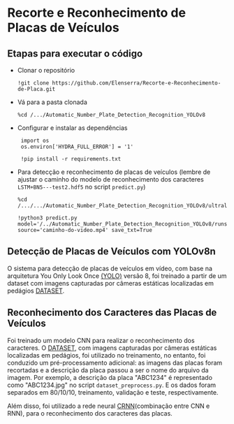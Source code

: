 #  Recorte e Reconhecimento de Placas de Veículos

## Etapas para executar o código

- Clonar o repositório
     
      !git clone https://github.com/Elenserra/Recorte-e-Reconhecimento-de-Placa.git
  
- Vá para a pasta clonada
  
      %cd /.../Automatic_Number_Plate_Detection_Recognition_YOLOv8

- Configurar e instalar as dependências

       import os
       os.environ['HYDRA_FULL_ERROR'] = '1'
  
       !pip install -r requirements.txt

- Para detecção e reconhecimento de placas de veículos (lembre de ajustar o caminho do modelo de reconhecimento dos caracteres `LSTM+BN5---test2.hdf5` no script `predict.py`)

      %cd /.../.../Automatic_Number_Plate_Detection_Recognition_YOLOv8/ultralytics/yolo/v8/detect

      !python3 predict.py model='/../Automatic_Number_Plate_Detection_Recognition_YOLOv8/runs/detect/train/weights/best.pt' source='caminho-do-video.mp4' save_txt=True


## Detecção de Placas de Veículos com YOLOv8n

O sistema para detecção de placas de veículos em vídeo, com base na arquitetura You Only Look Once [(YOLO)](https://github.com/MuhammadMoinFaisal/Automatic_Number_Plate_Detection_Recognition_YOLOv8.git) versão 8, foi treinado a partir de um dataset com imagens capturadas por câmeras estáticas localizadas em pedágios [DATASET](https://github.com/raysonlaroca/rodosol-alpr-dataset.git).


## Reconhecimento dos Caracteres das Placas de Veículos

Foi treinado um modelo CNN para realizar o reconhecimento dos caracteres. O [DATASET](https://github.com/raysonlaroca/rodosol-alpr-dataset.git), com imagens capturadas por câmeras estáticas localizadas em pedágios, foi utilizado no treinamento, no entanto, foi conduzido um pré-processamento adicional: as imagens das placas foram recortadas e a descrição da placa passou a ser o nome do arquivo da imagem. Por exemplo, a descrição da placa "ABC1234" é representado como "ABC1234.jpg" no script `dataset_preprocess.py`. E os dados foram separados em 80/10/10, treinamento, validação e teste, respectivamente.

Além disso, foi utilizado a rede neural [CRNN](https://github.com/qjadud1994/CRNN-Keras.git)(combinação entre CNN e RNN), para o reconhecimento dos caracteres das placas.

